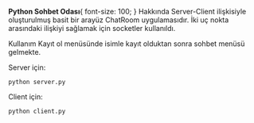 **Python Sohbet Odası**{
  font-size: 100;
}
Hakkında
Server-Client ilişkisiyle oluşturulmuş basit bir arayüz ChatRoom uygulamasıdır. İki uç nokta arasındaki ilişkiyi sağlamak için socketler kullanıldı. 

Kullanım
Kayıt ol menüsünde isimle kayıt olduktan sonra sohbet menüsü gelmekte.

Server için:
```
python server.py
```
Client için:
```
python client.py
```
